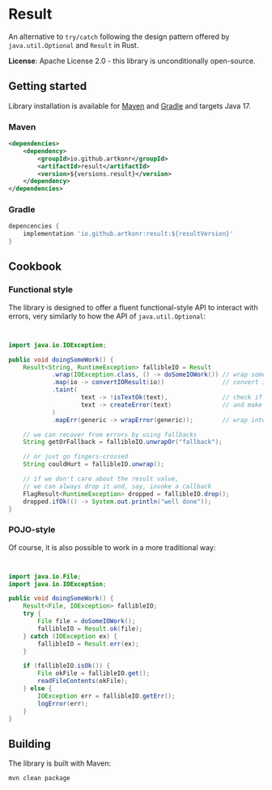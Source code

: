 # Result

An alternative to `try/catch` following the design pattern offered by `java.util.Optional` and `Result` in Rust.

**License**: Apache License 2.0 - this library is unconditionally open-source.

## Getting started

Library installation is available for [Maven](#maven) and [Gradle](#gradle) and targets Java 17.

### Maven

```xml
<dependencies>
    <dependency>
        <groupId>io.github.artkonr</groupId>
        <artifactId>result</artifactId>
        <version>${versions.result}</version>
    </dependency>
</dependencies>
```

### Gradle

```groovy
depencencies {
    implementation 'io.github.artkonr:result:${resultVersion}'
}
```

## Cookbook

### Functional style

The library is designed to offer a fluent functional-style API to interact with errors, very similarly to how the API of `java.util.Optional`:

```java


import java.io.IOException;

public void doingSomeWork() {
    Result<String, RuntimeException> fallibleIO = Result
            .wrap(IOException.class, () -> doSomeIOWork()) // wrap some IO operation
            .map(io -> convertIOResult(io))                // convert item
            .taint(
                    text -> !isTextOk(text),               // check if the value is what we expect
                    text -> createError(text)              // and make and error if it is not
            )
            .mapErr(generic -> wrapError(generic));        // wrap into a domain-specific error

    // we can recover from errors by using fallbacks
    String getOrFallback = fallibleIO.unwrapOr("fallback");

    // or just go fingers-crossed
    String couldHurt = fallibleIO.unwrap();

    // if we don't care about the result value,
    // we can always drop it and, say, invoke a callback
    FlagResult<RuntimeException> dropped = fallibleIO.drop();
    dropped.ifOk(() -> System.out.println("well done"));
}
```

### POJO-style

Of course, it is also possible to work in a more traditional way:

```java


import java.io.File;
import java.io.IOException;

public void doingSomeWork() {
    Result<File, IOException> fallibleIO;
    try {
        File file = doSomeIOWork();
        fallibleIO = Result.ok(file);
    } catch (IOException ex) {
        fallibleIO = Result.err(ex);
    }

    if (fallibleIO.isOk()) {
        File okFile = fallibleIO.get();
        readFileContents(okFile);
    } else {
        IOException err = fallibleIO.getErr();
        logError(err);
    }
}

```

## Building

The library is built with Maven:

```shell
mvn clean package
```
